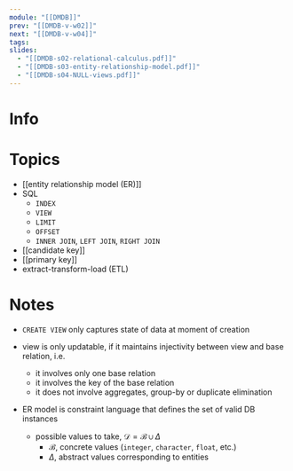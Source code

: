 ```yaml
---
module: "[[DMDB]]"
prev: "[[DMDB-v-w02]]"
next: "[[DMDB-v-w04]]"
tags: 
slides:
  - "[[DMDB-s02-relational-calculus.pdf]]"
  - "[[DMDB-s03-entity-relationship-model.pdf]]"
  - "[[DMDB-s04-NULL-views.pdf]]"
---
```



# Info


# Topics
- [[entity relationship model (ER)]]
- SQL
	- `INDEX`
	- `VIEW`
	- `LIMIT`
	- `OFFSET`
	- `INNER JOIN`, `LEFT JOIN`, `RIGHT JOIN`
- [[candidate key]]
- [[primary key]]
- extract-transform-load (ETL)


# Notes
- `CREATE VIEW` only captures state of data at moment of creation
- view is only updatable, if it maintains injectivity between view and base relation, i.e.
	- it involves only one base relation
	- it involves the key of the base relation
	- it does not involve aggregates, group-by or duplicate elimination

- ER model is constraint language that defines the set of valid DB instances
	- possible values to take, $\mathcal{D} = \mathcal{B} \cup \Delta$
		- $\mathcal{B}$, concrete values (`integer`, `character`, `float`, etc.)
		- $\Delta$, abstract values corresponding to entities

